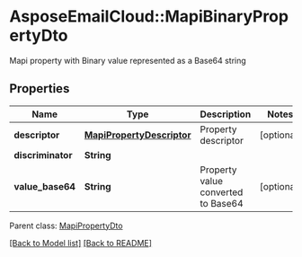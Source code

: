 # AsposeEmailCloud::MapiBinaryPropertyDto

Mapi property with Binary value represented as a Base64 string             

## Properties
Name | Type | Description | Notes
---- | ---- | ----------- | -----
**descriptor** |[**MapiPropertyDescriptor**](MapiPropertyDescriptor.md) | Property descriptor              | [optional] 
**discriminator** |**String** |  | 
**value_base64** |**String** | Property value converted to Base64              | [optional] 

Parent class: [MapiPropertyDto](MapiPropertyDto.md)


[[Back to Model list]](Models.md) [[Back to README]](README.md)
